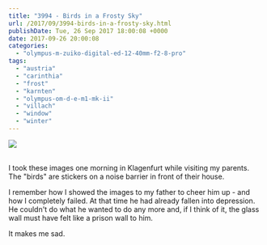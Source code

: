 ```yaml
---
title: "3994 - Birds in a Frosty Sky"
url: /2017/09/3994-birds-in-a-frosty-sky.html
publishDate: Tue, 26 Sep 2017 18:00:08 +0000
date: 2017-09-26 20:00:08
categories: 
  - "olympus-m-zuiko-digital-ed-12-40mm-f2-8-pro"
tags: 
  - "austria"
  - "carinthia"
  - "frost"
  - "karnten"
  - "olympus-om-d-e-m1-mk-ii"
  - "villach"
  - "window"
  - "winter"
---
```

<div class="container">
<div class="center"><a target="_blank" href="https://d25zfm9zpd7gm5.cloudfront.net/1200x1200/2017/20170128_090702_lr.jpg"><img class="webfeedsFeaturedVisual" src="https://d25zfm9zpd7gm5.cloudfront.net/0600x0600/2017/20170128_090702_lr.jpg" /></a></div>
</div>
<br />

<a target="_blank" href="https://d25zfm9zpd7gm5.cloudfront.net/1200x1200/2017/20170128_090734_lr.jpg"><img style="margin: 0pt 0px 0pt 10px; float: right;" src="https://d25zfm9zpd7gm5.cloudfront.net/0150x0150/2017/20170128_090734_lr.jpg" alt="" border="0" /></a> I took these images one morning in Klagenfurt while visiting my parents. The "birds" are stickers on a noise barrier in front of their house.

<a target="_blank" href="https://d25zfm9zpd7gm5.cloudfront.net/1200x1200/2017/20170128_090744_lr.jpg"><img style="margin: 0pt 10px 0pt 0px; float: left;" src="https://d25zfm9zpd7gm5.cloudfront.net/0150x0150/2017/20170128_090744_lr.jpg" alt="" border="0" /></a> I remember how I showed the images to my father to cheer him up - and how I completely failed. At that time he had already fallen into depression. He couldn't do what he wanted to do any more and, if I think of it, the glass wall must have felt like a prison wall to him.

It makes me sad.


